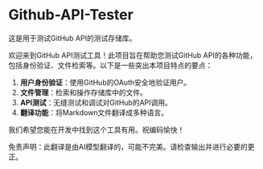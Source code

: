 # Github-API-Tester

这是用于测试GitHub API的测试存储库。

欢迎来到GitHub API测试工具！此项目旨在帮助您测试GitHub API的各种功能，包括身份验证、文件检索等。以下是一些突出本项目特点的要点：

1. **用户身份验证**：使用GitHub的OAuth安全地验证用户。
2. **文件管理**：检索和操作存储库中的文件。
3. **API测试**：无缝测试和调试对GitHub的API调用。
4. **翻译功能**：将Markdown文件翻译成多种语言。

我们希望您能在开发中找到这个工具有用。祝编码愉快！


免责声明：此翻译是由AI模型翻译的，可能不完美。请检查输出并进行必要的更正。